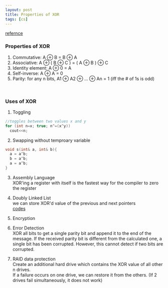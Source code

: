 ```yaml
---
layout: post
title: Properties of XOR
tags: [cs]
---
```


[refernce](https://accu.org/index.php/journals/1915)

### Properties of XOR<br>

1. Commutative: A ⊕ B = B ⊕ A
2. Associative: A ⊕ ( B ⊕ C ) = ( A ⊕ B ) ⊕ C
3. Identity element: A ⊕ 0 = A
4. Self-inverse: A ⊕ A = 0
5. Parity: for any n bits, A1 ⊕ A2 ⊕ … ⊕ An = 1 (iff the # of 1s is odd)
<br>

### Uses of XOR <br>

1. Toggling<br>

~~~cpp
//toggles between two values x and y
for (int n=x; true; n^=(x^y))
  cout<<n;
~~~

2. Swapping without temproary variable <br>
~~~cpp
void s(int& a, int& b){
  a = a^b;
  b = a^b;
  a = a^b;
}
~~~

3. Assembly Language<br>
XOR'ing a register with itself is the fastest way for the compiler to zero the register

4. Doubly Linked List<br>
we can store XOR'd value of the previous and next pointers<br>
[codes](https://stackoverflow.com/questions/3531972/c-code-for-xor-linked-list)<br>

5. Encryption<br>

6. Error Detection<br>
XOR all bits to get a single parity bit and append it to the end of the message. If the received parity bit is different from
the calculated one, a single bit has been corrupted. However, this cannot detect if two bits are corrupted.

7. RAID data protection<br>
Create an additional hard drive which contains the XOR value of all other n drives.<br>
If a failure occurs on one drive, we can restore it from the others. (If 2 drives fail simultaneously, it does not work)
